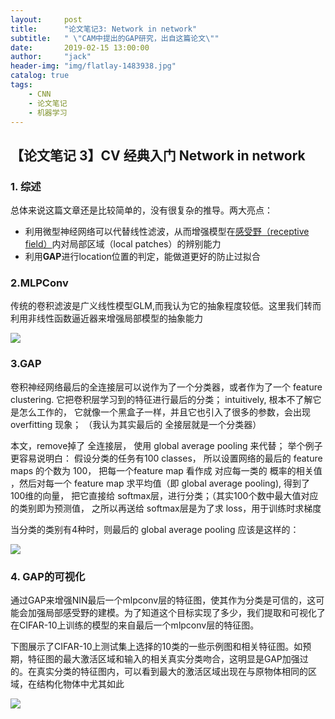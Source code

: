 ```yaml
---
layout:     post
title:      "论文笔记3: Network in network"
subtitle:   " \"CAM中提出的GAP研究，出自这篇论文\""
date:       2019-02-15 13:00:00
author:     "jack"
header-img: "img/flatlay-1483938.jpg"
catalog: true
tags:
    - CNN
    - 论文笔记
    - 机器学习
---
```


## 【论文笔记 3】CV 经典入门 Network in network

### 1. 综述

总体来说这篇文章还是比较简单的，没有很复杂的推导。两大亮点：

- 利用微型神经网络可以代替线性滤波，从而增强模型在[感受野（receptive field）](https://link.jianshu.com/?t=https%3A%2F%2Fblog.csdn.net%2Fbaidu_32173921%2Farticle%2Fdetails%2F70049186)内对局部区域（local patches）的辨别能力
- 利用**GAP**进行location位置的判定，能做道更好的防止过拟合

### 2.MLPConv

传统的卷积滤波是广义线性模型GLM,而我认为它的抽象程度较低。这里我们转而利用非线性函数逼近器来增强局部模型的抽象能力

![](https://ws1.sinaimg.cn/large/007bgNxTly1g1hl8ol221j30sa0dsjvs.jpg)

### 3.GAP

卷积神经网络最后的全连接层可以说作为了一个分类器，或者作为了一个 feature  clustering.   它把卷积层学习到的特征进行最后的分类；   intuitively, 根本不了解它是怎么工作的， 它就像一个黑盒子一样，并且它也引入了很多的参数，会出现 overfitting 现象；   （我认为其实最后的 全接层就是一个分类器）

本文，remove掉了 全连接层， 使用 global average pooling 来代替； 举个例子更容易说明白： 假设分类的任务有100 classes，  所以设置网络的最后的 feature maps 的个数为 100， 把每一个feature map 看作成 对应每一类的 概率的相关值 ，然后对每一个 feature map 求平均值（即 global average pooling), 得到了 100维的向量， 把它直接给 softmax层，进行分类；（其实100个数中最大值对应的类别即为预测值， 之所以再送给 softmax层是为了求 loss，用于训练时求梯度

当分类的类别有4种时，则最后的 global average pooling 应该是这样的：

![](https://ws1.sinaimg.cn/large/007bgNxTly1g1hlp4438mj30ld0f50td.jpg)



### 4. GAP的可视化

通过GAP来增强NIN最后一个mlpconv层的特征图，使其作为分类是可信的，这可能会加强局部感受野的建模。为了知道这个目标实现了多少，我们提取和可视化了在CIFAR-10上训练的模型的来自最后一个mlpconv层的特征图。

下图展示了CIFAR-10上测试集上选择的10类的一些示例图和相关特征图。如预期，特征图的最大激活区域和输入的相关真实分类吻合，这明显是GAP加强过的。在真实分类的特征图内，可以看到最大的激活区域出现在与原物体相同的区域，在结构化物体中尤其如此

![](https://ws1.sinaimg.cn/large/007bgNxTly1g1hlpwmn19j30qe0hgafv.jpg)

